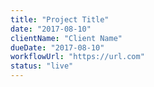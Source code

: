 ```yaml
---
title: "Project Title"
date: "2017-08-10"
clientName: "Client Name"
dueDate: "2017-08-10"
workflowUrl: "https://url.com"
status: "live"
---
```

